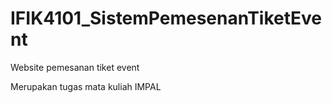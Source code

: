 # IFIK4101_SistemPemesenanTiketEvent
Website pemesanan tiket event


Merupakan tugas mata kuliah IMPAL
